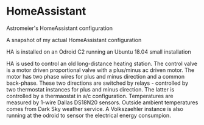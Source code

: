 # HomeAssistant
Astromeier's HomeAssistant configuration

A snapshot of my actual HomeAssistant configuration

HA is installed on an Odroid C2 running an Ubuntu 18.04 small installation

HA is used to control an old long-distance heating station.
The control valve is a motor driven proportional valve with a plus/minus ac driven motor.
The motor has two phase wires for plus and minus direction and a common back-phase.
These two directions are switched by relays - controlled by two thermostat instances for plus and minus direction. 
The latter is controlled by a thermaostat in a/c configuration.
Temperatures are measured by 1-wire Dallas DS18N20 sensors.
Outside ambient temperatures comes from Dark Sky weather service.
A Volkszaehler instance is also running at the odroid to sensor the electrical energy consumpion.
